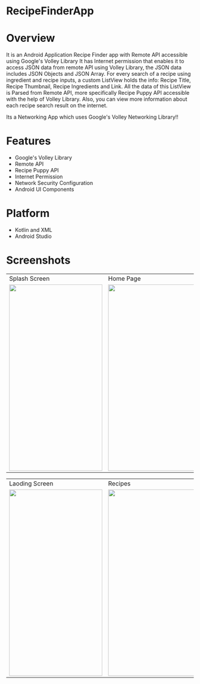 # RecipeFinderApp
# Overview

It is an Android Application Recipe Finder app with Remote API accessible using Google's Volley Library
It has Internet permission that enables it to access JSON data from remote API using Volley Library, the JSON data includes JSON Objects and JSON Array. For every search of a recipe using ingredient and recipe inputs, a custom ListView holds the info: Recipe Title, Recipe Thumbnail, Recipe Ingredients and Link. All the data of this ListView is Parsed from Remote API, more specifically Recipe Puppy API accessible with the help of Volley Library. Also, you can view more information about each recipe search result on the internet.

Its a Networking App which uses Google's Volley Networking Library!!

# Features

- Google's Volley Library
- Remote API
- Recipe Puppy API
- Internet Permission 
- Network Security Configuration
- Android UI Components

# Platform

- Kotlin and XML
- Android Studio

# Screenshots

<table>
  <tr>
    <td>Splash Screen</td>
     <td>Home Page</td>
     <td>Input Screen</td>
  </tr>
  <tr>
    <td><img src="https://user-images.githubusercontent.com/37649534/100356226-3bb1d280-2ff3-11eb-8fa7-554d02c366c3.jpg" width ="250" height ="500"></td>
    <td><img src="https://user-images.githubusercontent.com/37649534/100361753-d82ba300-2ffa-11eb-8097-eff79ee873b8.jpg" width ="250" height ="500"></td>
    <td><img src="https://user-images.githubusercontent.com/37649534/100356363-69971700-2ff3-11eb-8535-086bb2dd6913.jpg" width ="250" height ="500"></td>
  </tr>

<table>
  <tr>
    <td>Laoding Screen</td>
     <td>Recipes </td>
     <td>Each Recipe</td>
  </tr>
  <tr>
    <td><img src="https://user-images.githubusercontent.com/37649534/100356526-a2cf8700-2ff3-11eb-9b5b-0a7642adbf6b.jpg" width ="250" height ="500"></td>
    <td><img src="https://user-images.githubusercontent.com/37649534/100356431-84698b80-2ff3-11eb-8fba-68b838c365a2.jpg" width ="250" height ="500"></td> 
   <td><img src="https://user-images.githubusercontent.com/37649534/100356567-b1b63980-2ff3-11eb-8856-3b5344c65aea.jpg" width ="250" height ="500"></td>
  </tr>



